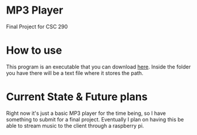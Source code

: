 # MP3 Player
Final Project for CSC 290

# How to use
This program is an executable that you can download [here](google.com).
Inside the folder you have there will be a text file where it stores the path.

# Current State & Future plans
Right now it's just a basic MP3 player for the time being, so I have something to submit for a final project. Eventually 
I plan on having this be able to stream music to the client through a raspberry pi.